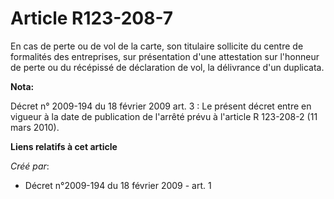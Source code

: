 # Article R123-208-7

En cas de perte ou de vol de la carte, son titulaire sollicite du centre de  formalités des entreprises, sur présentation
d'une attestation sur l'honneur de  perte ou du récépissé de déclaration de vol, la délivrance d'un duplicata.

**Nota:**

Décret n° 2009-194 du 18 février 2009 art. 3 : Le présent décret entre en vigueur à la date de publication de l'arrêté prévu
à l'article       R 123-208-2 (11 mars 2010).

**Liens relatifs à cet article**

_Créé par_:

  - Décret n°2009-194 du 18 février 2009 - art. 1
